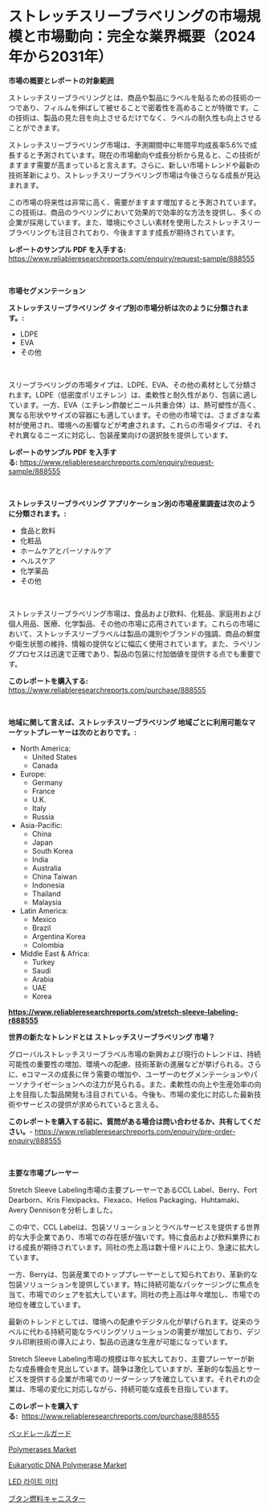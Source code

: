 <p><h1>ストレッチスリーブラベリングの市場規模と市場動向：完全な業界概要（2024年から2031年）</h1></p><p><strong>市場の概要とレポートの対象範囲</strong></p>
<p><p>ストレッチスリーブラベリングとは、商品や製品にラベルを貼るための技術の一つであり、フィルムを伸ばして被せることで密着性を高めることが特徴です。この技術は、製品の見た目を向上させるだけでなく、ラベルの耐久性も向上させることができます。</p><p>ストレッチスリーブラベリング市場は、予測期間中に年間平均成長率5.6%で成長すると予測されています。現在の市場動向や成長分析から見ると、この技術がますます需要が高まっていると言えます。さらに、新しい市場トレンドや最新の技術革新により、ストレッチスリーブラベリング市場は今後さらなる成長が見込まれます。</p><p>この市場の将来性は非常に高く、需要がますます増加すると予測されています。この技術は、商品のラベリングにおいて効果的で効率的な方法を提供し、多くの企業が採用しています。また、環境にやさしい素材を使用したストレッチスリーブラベリングも注目されており、今後ますます成長が期待されています。</p></p>
<p><strong>レポートのサンプル PDF を入手する:</strong> <a href="https://www.reliableresearchreports.com/enquiry/request-sample/888555">https://www.reliableresearchreports.com/enquiry/request-sample/888555</a></p>
<p>&nbsp;</p>
<p><strong>市場セグメンテーション</strong></p>
<p><strong>ストレッチスリーブラベリング タイプ別の市場分析は次のように分類されます。:</strong></p>
<p><ul><li>LDPE</li><li>EVA</li><li>その他</li></ul></p>
<p>&nbsp;</p>
<p><p>スリーブラベリングの市場タイプは、LDPE、EVA、その他の素材として分類されます。LDPE（低密度ポリエチレン）は、柔軟性と耐久性があり、包装に適しています。一方、EVA（エチレン酢酸ビニール共重合体）は、熱可塑性が高く、異なる形状やサイズの容器にも適しています。その他の市場では、さまざまな素材が使用され、環境への影響などが考慮されます。これらの市場タイプは、それぞれ異なるニーズに対応し、包装産業向けの選択肢を提供しています。</p></p>
<p><strong>レポートのサンプル PDF を入手する:</strong>&nbsp;<a href="https://www.reliableresearchreports.com/enquiry/request-sample/888555">https://www.reliableresearchreports.com/enquiry/request-sample/888555</a></p>
<p>&nbsp;</p>
<p><strong> ストレッチスリーブラベリング アプリケーション別の市場産業調査は次のように分類されます。:</strong></p>
<p><ul><li>食品と飲料</li><li>化粧品</li><li>ホームケアとパーソナルケア</li><li>ヘルスケア</li><li>化学薬品</li><li>その他</li></ul></p>
<p>&nbsp;</p>
<p><p>ストレッチスリーブラベリング市場は、食品および飲料、化粧品、家庭用および個人用品、医療、化学製品、その他の市場に応用されています。これらの市場において、ストレッチスリーブラベルは製品の識別やブランドの強調、商品の鮮度や衛生状態の維持、情報の提供などに幅広く使用されています。また、ラベリングプロセスは迅速で正確であり、製品の包装に付加価値を提供する点でも重要です。</p></p>
<p><strong>このレポートを購入する:</strong>&nbsp; <a href="https://www.reliableresearchreports.com/purchase/888555">https://www.reliableresearchreports.com/purchase/888555</a></p>
<p>&nbsp;</p>
<p><strong>地域に関して言えば、ストレッチスリーブラベリング 地域ごとに利用可能なマーケットプレーヤーは次のとおりです。:</strong></p>
<p><ul>
    <li>
        North America:
        <ul>
            <li>United States</li>
            <li>Canada</li>
        </ul>
    </li>
    <li>
        Europe:
        <ul>
            <li>Germany</li>
            <li>France</li>
            <li>U.K.</li>
            <li>Italy</li>
            <li>Russia</li>
        </ul>
    </li>
    <li>
        Asia-Pacific:
        <ul>
            <li>China</li>
            <li>Japan</li>
            <li>South Korea</li>
            <li>India</li>
            <li>Australia</li>
            <li>China Taiwan</li>
            <li>Indonesia</li>
            <li>Thailand</li>
            <li>Malaysia</li>
        </ul>
    </li>
    <li>
        Latin America:
        <ul>
            <li>Mexico</li>
            <li>Brazil</li>
            <li>Argentina Korea</li>
            <li>Colombia</li>
        </ul>
    </li>
    <li>
        Middle East & Africa:
        <ul>
            <li>Turkey</li>
            <li>Saudi</li>
            <li>Arabia</li>
            <li>UAE</li>
            <li>Korea</li>
        </ul>
    </li>
    </ul></p>
<p><strong><a href="https://www.reliableresearchreports.com/stretch-sleeve-labeling-r888555">https://www.reliableresearchreports.com/stretch-sleeve-labeling-r888555</a></strong>&nbsp;</p>
<p><strong>世界の新たなトレンドとは ストレッチスリーブラベリング 市場？</strong></p>
<p><p>グローバルストレッチスリーブラベル市場の新興および現行のトレンドは、持続可能性の重要性の増加、環境への配慮、技術革新の進展などが挙げられる。さらに、eコマースの成長に伴う需要の増加や、ユーザーのセグメンテーションやパーソナライゼーションへの注力が見られる。また、柔軟性の向上や生産効率の向上を目指した製品開発も注目されている。今後も、市場の変化に対応した最新技術やサービスの提供が求められていると言える。</p></p>
<p><strong>このレポートを購入する前に、質問がある場合は問い合わせるか、共有してください。</strong>- <a href="https://www.reliableresearchreports.com/enquiry/pre-order-enquiry/888555">https://www.reliableresearchreports.com/enquiry/pre-order-enquiry/888555</a></p>
<p>&nbsp;</p>
<p><strong>主要な市場プレーヤー</strong></p>
<p><p>Stretch Sleeve Labeling市場の主要プレーヤーであるCCL Label、Berry、Fort Dearborn、Kris Flexipacks、Flexaco、Helios Packaging、Huhtamaki、Avery Dennisonを分析しました。 </p><p>この中で、CCL Labelは、包装ソリューションとラベルサービスを提供する世界的な大手企業であり、市場での存在感が強いです。特に食品および飲料業界における成長が期待されています。同社の売上高は数十億ドルに上り、急速に拡大しています。</p><p>一方、Berryは、包装産業でのトッププレーヤーとして知られており、革新的な包装ソリューションを提供しています。特に持続可能なパッケージングに焦点を当て、市場でのシェアを拡大しています。同社の売上高は年々増加し、市場での地位を確立しています。</p><p>最新のトレンドとしては、環境への配慮やデジタル化が挙げられます。従来のラベルに代わる持続可能なラベリングソリューションの需要が増加しており、デジタル印刷技術の導入により、製品の迅速な生産が可能になっています。</p><p>Stretch Sleeve Labeling市場の規模は年々拡大しており、主要プレーヤーが新たな成長機会を見出しています。競争は激化していますが、革新的な製品とサービスを提供する企業が市場でのリーダーシップを確立しています。それぞれの企業は、市場の変化に対応しながら、持続可能な成長を目指しています。</p></p>
<p><strong>このレポートを購入する:</strong>&nbsp;&nbsp;<a href="https://www.reliableresearchreports.com/purchase/888555">https://www.reliableresearchreports.com/purchase/888555</a></p>
<p><p><a href="https://github.com/roulaayoub-saad/Market-Research-Report-List-1/blob/main/196205832590.md">ベッドレールガード</a></p><p><a href="https://issuu.com/reportprime-2/docs/polymerases-market-size-2030.pptx">Polymerases Market</a></p><p><a href="https://issuu.com/reportprime-2/docs/eukaryotic-dna-polymerase-market-size-2030.pptx">Eukaryotic DNA Polymerase Market</a></p><p><a href="https://github.com/KellyLyncyh543964/Market-Research-Report-List-1/blob/main/139782229638.md">LED 라이트 미터</a></p><p><a href="https://github.com/zjkmgcs938405/Market-Research-Report-List-1/blob/main/640681732593.md">ブタン燃料キャニスター</a></p></p>